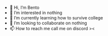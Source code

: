 - 👋 Hi, I’m Bento
- 👀 I’m interested in nothing
- 🌱 I’m currently learning how to survive college
- 💞️ I’m looking to collaborate on nothing
- 📫 How to reach me call me on discord ><

<!---
EasyBento/EasyBento is a ✨ special ✨ repository because its `README.md` (this file) appears on your GitHub profile.
You can click the Preview link to take a look at your changes.
--->
